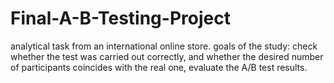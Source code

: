 # Final-A-B-Testing-Project
analytical task from an international online store. goals of the study:  check whether the test was carried out correctly, and whether the desired number of participants coincides with the real one, evaluate the A/B test results.
